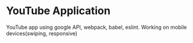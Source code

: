# YouTube Application
YouTube app using google API, webpack, babel, eslint.
Working on mobile devices(swiping, responsive)
